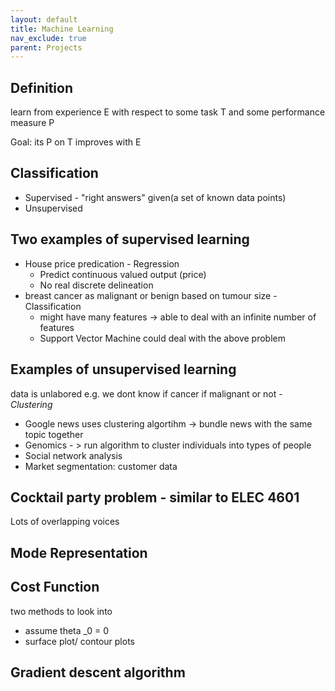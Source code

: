 ```yaml
---
layout: default
title: Machine Learning
nav_exclude: true
parent: Projects
---
```


## Definition

learn from experience E with respect to some task T and some performance measure P

Goal: its P on T improves with E

## Classification

* Supervised - "right answers" given(a set of known data points)
* Unsupervised

## Two examples of supervised  learning
* House price predication - Regression
	* Predict continuous valued output (price)
	* No real discrete delineation
* breast cancer as malignant or benign based on tumour size - Classification
  	* might have many features  -> able to deal with an infinite number of features
  	* Support Vector Machine could deal with the above problem

## Examples of unsupervised  learning
data is unlabored e.g. we dont know if cancer if malignant or not - <em>Clustering</em>
* Google news uses clustering algortihm -> bundle news with the same topic together
* Genomics - > run algorithm to cluster individuals into types of people
* Social network analysis
* Market segmentation: customer data 

## Cocktail party problem - similar to ELEC 4601 
Lots of overlapping voices

## Mode Representation

## Cost Function
two methods to look into

* assume  theta _0 = 0
* surface plot/ contour plots

## Gradient descent algorithm
